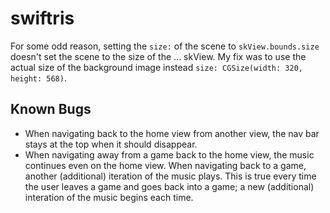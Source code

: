 # swiftris

For some odd reason, setting the `size:` of the scene to `skView.bounds.size` doesn't set the scene to the size of the ... skView. My fix was to use the actual size of the background image instead `size: CGSize(width: 320, height: 568)`.

## Known Bugs
* When navigating back to the home view from another view, the nav bar stays at the top when it should disappear.
* When navigating away from a game back to the home view, the music continues even on the home view. When navigating back to a game, another (additional) iteration of the music plays. This is true every time the user leaves a game and goes back into a game; a new (additional) interation of the music begins each time.
